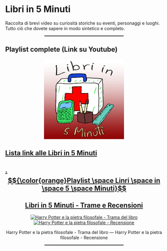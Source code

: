 # **Libri in 5 Minuti**

Raccolta di brevi video su curiosità storiche su eventi, personaggi e luoghi. Tutto ciò che dovete sapere in modo sintetico e completo.

<div align="center">
  <hr style="width: 50%; border: 1px solid #808080;">
</div>

## **Playlist complete (Link su Youtube)**

<div align="center">
  <a href="https://www.youtube.com/watch?v=xfG6tgX9wLM&list=PL8nSPrZb28LSWSMI0PIekshXIe-4rizZz">
    <img src="./Immagini/Libri_in_5_Minuti_256.jpg" alt="Libri in 5 Minuti">
</div>

## **Lista link alle Libri in 5 Minuti**

## **. $${\color{orange}Playlist \space Linri \space in \space 5 \space Minuti}$$**

<div align="center">

</div>

<div align="center">
  <h2>Libri in 5 Minuti - Trame e Recensioni</h2>
</div>

<div align="center">
  <a href="https://www.youtube.com/watch?v=xfG6tgX9wLM&list=PL8nSPrZb28LSWSMI0PIekshXIe-4rizZz">
    <img src="https://i.ytimg.com/vi/xfG6tgX9wLM/maxresdefault.jpg" alt="Harry Potter e la pietra filosofale - Trama del libro" height="256">
  </a>

  <a href="https://www.youtube.com/watch?v=M_sKyG2SwcI&list=PL8nSPrZb28LSWSMI0PIekshXIe-4rizZz">
    <img src="https://i.ytimg.com/vi/M_sKyG2SwcI/maxresdefault.jpg" alt="Harry Potter e la pietra filosofale - Recensione" height="256">
  </a>

  <p>Harry Potter e la pietra filosofale - Trama del libro — Harry Potter e la pietra filosofale - Recensione</p>
</div>

<div align="center">
  <hr style="width: 50%; border: 1px solid #808080;">
</div>